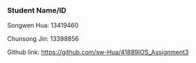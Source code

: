 ### Student Name/ID

Songwen Hua: 13419460

Chunsong Jin: 13398856


Github link: https://github.com/sw-Hua/41889IOS_Assignment3
